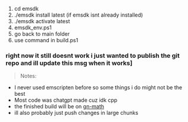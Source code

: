 1. cd emsdk
2. ./emsdk install latest (if emsdk isnt already installed)
3. ./emsdk activate latest
4. emsdk_env.ps1
5. go back to main folder
6. use command in build.ps1

### right now it still doesnt work i just wanted to publish the git repo and ill update this msg when it works]

> Notes:
- I never used emscripten before so some things i do might not be the best
- Most code was chatgpt made cuz idk cpp
- the finished build will be on [gn-math](https://gn-math.github.io)
- ill also probably just push changes in large chunks